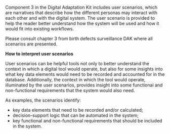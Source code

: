 Component 3 in the Digital Adaptation Kit includes user scenarios, which are narratives that describe how the different personas may interact with each other and with the digital system. The user scenario is provided to help the reader better understand how the system will be used and how it would fit into existing workflows.

Please consult chapter 3 from birth defects surveillance DAK where all scenarios are presented.

**How to interpret user scenarios**

User scenarios can be helpful tools not only to better understand the context in which a digital tool would operate, but also for some insights into what key data elements would need to be recorded and accounted for in the database. Additionally, the context in which the tool would operate, illuminated by the user scenarios, provides insight into some functional and non-functional requirements that the system would also need.

As examples, the scenarios identify: 
- key data elements that need to be recorded and/or calculated;
- decision-support logic that can be automated in the system;
- key functional and non-functional requirements that should be included in the system.